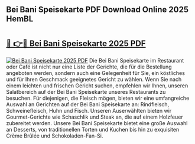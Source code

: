 ## Bei Bani Speisekarte PDF Download Online 2025 HemBL

# <h2><a href="http://gcdy3l1.nevu.top/?p=Bei+Bani+Speisekarte">🔗 👉🔴 Bei Bani Speisekarte 2025 PDF</a></h2>

[![Bei Bani Speisekarte 2025 PDF](https://i.imgur.com/dBaPXMq.png)](http://gcdy3l1.nevu.top/?p=Bei+Bani+Speisekarte)
Die Bei Bani Speisekarte im Restaurant oder Café ist nicht nur eine Liste der Gerichte, die für die Bestellung angeboten werden, sondern auch eine Gelegenheit für Sie, ein köstliches und für Ihren Geschmack geeignetes Gericht zu wählen. Wenn Sie nach einem leichten und frischen Gericht suchen, empfehlen wir Ihnen, unseren Salatbereich auf der Bei Bani Speisekarte unseres Restaurants zu besuchen. Für diejenigen, die Fleisch mögen, bieten wir eine umfangreiche Auswahl an Gerichten auf der Bei Bani Speisekarte an: Rindfleisch, Schweinefleisch, Huhn und Fisch. Unseren Auserwählten bieten wir Gourmet-Gerichte wie Schaschlik und Steak an, die auf einem Holzfeuer zubereitet werden. Unsere Bei Bani Speisekarte bietet eine große Auswahl an Desserts, von traditionellen Torten und Kuchen bis hin zu exquisiten Crème Brûlée und Schokoladen-Fan-Si.
